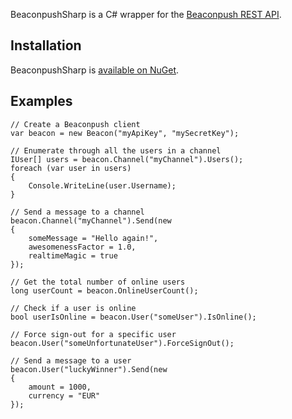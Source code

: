 BeaconpushSharp is a C# wrapper for the [Beaconpush REST API](http://beaconpush.com/guide/rest-api/).

Installation
------------

BeaconpushSharp is [available on NuGet](http://nuget.org/List/Packages/BeaconpushSharp).

Examples
--------

    // Create a Beaconpush client
    var beacon = new Beacon("myApiKey", "mySecretKey");
    
    // Enumerate through all the users in a channel
    IUser[] users = beacon.Channel("myChannel").Users();
    foreach (var user in users) 
    {
        Console.WriteLine(user.Username);
    }
    
    // Send a message to a channel
    beacon.Channel("myChannel").Send(new 
    { 
        someMessage = "Hello again!",
        awesomenessFactor = 1.0,
        realtimeMagic = true
    });
    
    // Get the total number of online users
    long userCount = beacon.OnlineUserCount();
    
    // Check if a user is online
    bool userIsOnline = beacon.User("someUser").IsOnline();
    
    // Force sign-out for a specific user
    beacon.User("someUnfortunateUser").ForceSignOut();
    
    // Send a message to a user
    beacon.User("luckyWinner").Send(new 
    {
        amount = 1000,
        currency = "EUR"
    });
    
    